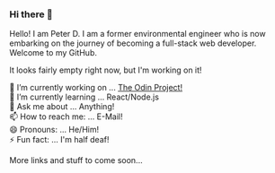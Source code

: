 ### Hi there 👋

Hello! I am Peter D. I am a former environmental engineer who is now embarking on the journey of becoming a full-stack web developer. Welcome to my GitHub.

It looks fairly empty right now, but I'm working on it! 

🔭 I’m currently working on ... [The Odin Project!](https://www.theodinproject.com/)
<br/>
🌱 I’m currently learning ... React/Node.js
<br/>
💬 Ask me about ... Anything!
<br/>
📫 How to reach me: ... E-Mail!
<br/>
😄 Pronouns: ... He/Him!
<br/>
⚡ Fun fact: ... I'm half deaf!

More links and stuff to come soon...
<!--
**Nogiback/Nogiback** is a ✨ _special_ ✨ repository because its `README.md` (this file) appears on your GitHub profile.

Here are some ideas to get you started:

- 🔭 I’m currently working on ...
- 🌱 I’m currently learning ...
- 👯 I’m looking to collaborate on ...
- 🤔 I’m looking for help with ...
- 💬 Ask me about ...
- 📫 How to reach me: ...
- 😄 Pronouns: ...
- ⚡ Fun fact: ...
-->
